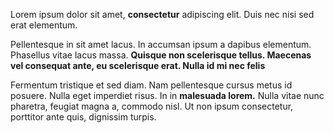 Lorem ipsum dolor sit amet, **consectetur** adipiscing elit. Duis nec nisi sed erat elementum. 

Pellentesque in sit amet lacus. In accumsan ipsum a dapibus elementum. Phasellus vitae lacus massa. **Quisque non scelerisque tellus. Maecenas vel consequat ante, eu scelerisque erat. Nulla id mi nec felis** 

Fermentum tristique et sed diam. Nam pellentesque cursus metus id posuere. Nulla eget imperdiet risus. In in **malesuada lorem.** Nulla vitae nunc pharetra, feugiat magna a, commodo nisl. Ut non ipsum consectetur, porttitor ante quis, dignissim turpis.